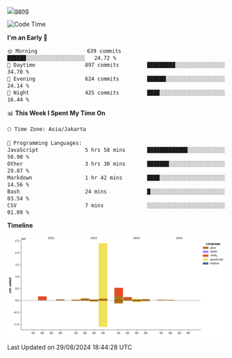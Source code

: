 <!-- [<img src='https://dev.karakun.com/assets/posts/2018-09-16-jc-java-article/3duke_suspects.jpg' alt='java'>](https://github.com/yeahbutstill) -->
[<img src='https://asset-2.tstatic.net/tribunnewswiki/foto/bank/images/Mozart.jpg' alt='gang'>](https://github.com/yeahbutstill)

<!--START_SECTION:waka-->
![Code Time](http://img.shields.io/badge/Code%20Time-2%2C780%20hrs%2028%20mins-blue)

**I'm an Early 🐤** 

```text
🌞 Morning                639 commits         ██████░░░░░░░░░░░░░░░░░░░   24.72 % 
🌆 Daytime                897 commits         █████████░░░░░░░░░░░░░░░░   34.70 % 
🌃 Evening                624 commits         ██████░░░░░░░░░░░░░░░░░░░   24.14 % 
🌙 Night                  425 commits         ████░░░░░░░░░░░░░░░░░░░░░   16.44 % 
```


📊 **This Week I Spent My Time On** 

```text
🕑︎ Time Zone: Asia/Jakarta

💬 Programming Languages: 
JavaScript               5 hrs 58 mins       █████████████░░░░░░░░░░░░   50.90 % 
Other                    3 hrs 30 mins       ███████░░░░░░░░░░░░░░░░░░   29.87 % 
Markdown                 1 hr 42 mins        ████░░░░░░░░░░░░░░░░░░░░░   14.56 % 
Bash                     24 mins             █░░░░░░░░░░░░░░░░░░░░░░░░   03.54 % 
CSV                      7 mins              ░░░░░░░░░░░░░░░░░░░░░░░░░   01.09 % 
```

**Timeline**

![Lines of Code chart](https://raw.githubusercontent.com/yeahbutstill/yeahbutstill/main/assets/bar_graph.png)


 Last Updated on 29/08/2024 18:44:28 UTC
<!--END_SECTION:waka-->
